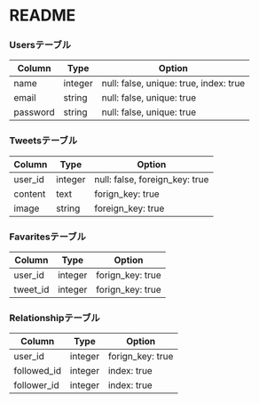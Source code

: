 # README


### Usersテーブル

|Column|Type|Option|
|------|----|------|
|name|integer|null: false, unique: true, index: true|
|email|string|null: false, unique: true|
|password|string|null: false, unique: true|


### Tweetsテーブル

|Column|Type|Option|
|------|----|------|
|user_id|integer|null: false, foreign_key: true|
|content|text|forign_key: true|
|image|string|foreign_key: true|


### Favaritesテーブル

|Column|Type|Option|
|------|----|------|
|user_id|integer|forign_key: true|
|tweet_id|integer|forign_key: true|


### Relationshipテーブル

|Column|Type|Option|
|------|----|------|
|user_id|integer|forign_key: true|
|followed_id|integer|index: true|
|follower_id|integer|index: true|